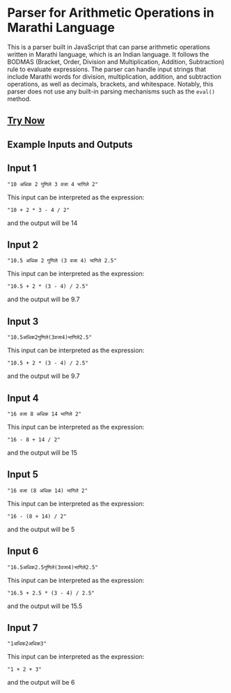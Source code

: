 # Parser for Arithmetic Operations in Marathi Language

This is a parser built in JavaScript that can parse arithmetic operations written in Marathi language, which is an Indian language. It follows the BODMAS (Bracket, Order, Division and Multiplication, Addition, Subtraction) rule to evaluate expressions. The parser can handle input strings that include Marathi words for division, multiplication, addition, and subtraction operations, as well as decimals, brackets, and whitespace. Notably, this parser does not use any built-in parsing mechanisms such as the `eval()` method.

## [Try Now](https://rahuldangeofficial.github.io/marathi-arithmetic-parser)

## Example Inputs and Outputs

## Input 1

    "10 अधिक 2 गुणिले 3 वजा 4 भागिले 2"

This input can be interpreted as the expression:

    "10 + 2 * 3 - 4 / 2"

and the output will be 14

## Input 2

    "10.5 अधिक 2 गुणिले (3 वजा 4) भागिले 2.5"

This input can be interpreted as the expression: 
    
    "10.5 + 2 * (3 - 4) / 2.5"

and the output will be 9.7

## Input 3

    "10.5अधिक2गुणिले(3वजा4)भागिले2.5"

This input can be interpreted as the expression: 
    
    "10.5 + 2 * (3 - 4) / 2.5"

and the output will be 9.7

## Input 4

    "16 वजा 8 अधिक 14 भागिले 2"

This input can be interpreted as the expression: 

    "16 - 8 + 14 / 2" 

and the output will be 15

## Input 5

    "16 वजा (8 अधिक 14) भागिले 2"

This input can be interpreted as the expression: 
    
    "16 - (8 + 14) / 2"

and the output will be 5

## Input 6

    "16.5अधिक2.5गुणिले(3वजा4)भागिले2.5"

This input can be interpreted as the expression: 
    
    "16.5 + 2.5 * (3 - 4) / 2.5" 
    
and the output will be 15.5

## Input 7

    "1अधिक2अधिक3"

This input can be interpreted as the expression: 
    
    "1 + 2 + 3"

and the output will be 6
